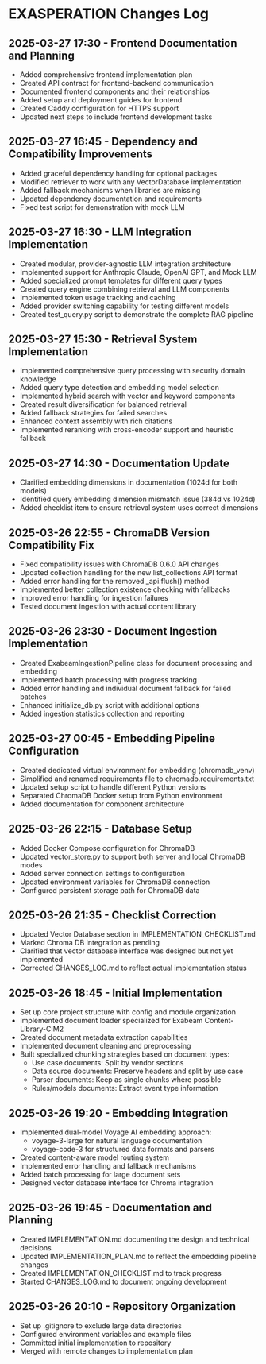 # EXASPERATION Changes Log

## 2025-03-27 17:30 - Frontend Documentation and Planning
- Added comprehensive frontend implementation plan
- Created API contract for frontend-backend communication
- Documented frontend components and their relationships
- Added setup and deployment guides for frontend
- Created Caddy configuration for HTTPS support
- Updated next steps to include frontend development tasks

## 2025-03-27 16:45 - Dependency and Compatibility Improvements
- Added graceful dependency handling for optional packages
- Modified retriever to work with any VectorDatabase implementation
- Added fallback mechanisms when libraries are missing
- Updated dependency documentation and requirements
- Fixed test script for demonstration with mock LLM

## 2025-03-27 16:30 - LLM Integration Implementation
- Created modular, provider-agnostic LLM integration architecture
- Implemented support for Anthropic Claude, OpenAI GPT, and Mock LLM
- Added specialized prompt templates for different query types
- Created query engine combining retrieval and LLM components
- Implemented token usage tracking and caching
- Added provider switching capability for testing different models
- Created test_query.py script to demonstrate the complete RAG pipeline

## 2025-03-27 15:30 - Retrieval System Implementation
- Implemented comprehensive query processing with security domain knowledge
- Added query type detection and embedding model selection
- Implemented hybrid search with vector and keyword components
- Created result diversification for balanced retrieval
- Added fallback strategies for failed searches
- Enhanced context assembly with rich citations
- Implemented reranking with cross-encoder support and heuristic fallback

## 2025-03-27 14:30 - Documentation Update
- Clarified embedding dimensions in documentation (1024d for both models)
- Identified query embedding dimension mismatch issue (384d vs 1024d)
- Added checklist item to ensure retrieval system uses correct dimensions

## 2025-03-26 22:55 - ChromaDB Version Compatibility Fix
- Fixed compatibility issues with ChromaDB 0.6.0 API changes
- Updated collection handling for the new list_collections API format
- Added error handling for the removed _api.flush() method
- Implemented better collection existence checking with fallbacks
- Improved error handling for ingestion failures
- Tested document ingestion with actual content library

## 2025-03-26 23:30 - Document Ingestion Implementation
- Created ExabeamIngestionPipeline class for document processing and embedding
- Implemented batch processing with progress tracking
- Added error handling and individual document fallback for failed batches
- Enhanced initialize_db.py script with additional options
- Added ingestion statistics collection and reporting

## 2025-03-27 00:45 - Embedding Pipeline Configuration
- Created dedicated virtual environment for embedding (chromadb_venv)
- Simplified and renamed requirements file to chromadb.requirements.txt
- Updated setup script to handle different Python versions
- Separated ChromaDB Docker setup from Python environment
- Added documentation for component architecture

## 2025-03-26 22:15 - Database Setup
- Added Docker Compose configuration for ChromaDB
- Updated vector_store.py to support both server and local ChromaDB modes
- Added server connection settings to configuration
- Updated environment variables for ChromaDB connection
- Configured persistent storage path for ChromaDB data

## 2025-03-26 21:35 - Checklist Correction
- Updated Vector Database section in IMPLEMENTATION_CHECKLIST.md
- Marked Chroma DB integration as pending
- Clarified that vector database interface was designed but not yet implemented
- Corrected CHANGES_LOG.md to reflect actual implementation status

## 2025-03-26 18:45 - Initial Implementation
- Set up core project structure with config and module organization
- Implemented document loader specialized for Exabeam Content-Library-CIM2
- Created document metadata extraction capabilities
- Implemented document cleaning and preprocessing
- Built specialized chunking strategies based on document types:
  - Use case documents: Split by vendor sections
  - Data source documents: Preserve headers and split by use case
  - Parser documents: Keep as single chunks where possible
  - Rules/models documents: Extract event type information

## 2025-03-26 19:20 - Embedding Integration
- Implemented dual-model Voyage AI embedding approach:
  - voyage-3-large for natural language documentation
  - voyage-code-3 for structured data formats and parsers
- Created content-aware model routing system
- Implemented error handling and fallback mechanisms
- Added batch processing for large document sets
- Designed vector database interface for Chroma integration

## 2025-03-26 19:45 - Documentation and Planning
- Created IMPLEMENTATION.md documenting the design and technical decisions
- Updated IMPLEMENTATION_PLAN.md to reflect the embedding pipeline changes
- Created IMPLEMENTATION_CHECKLIST.md to track progress
- Started CHANGES_LOG.md to document ongoing development

## 2025-03-26 20:10 - Repository Organization
- Set up .gitignore to exclude large data directories
- Configured environment variables and example files
- Committed initial implementation to repository
- Merged with remote changes to implementation plan